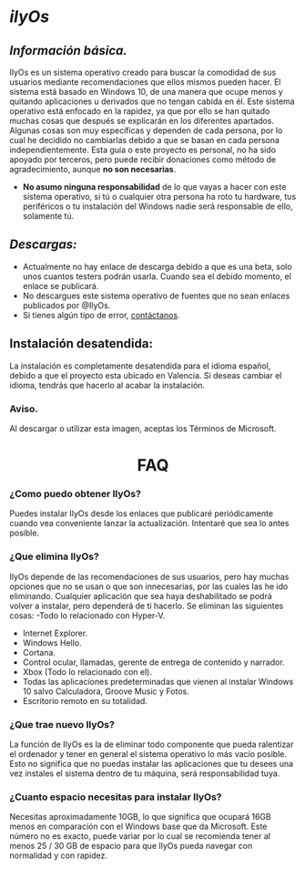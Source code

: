 # *ilyOs*
## *Información básica.*
IlyOs es un sistema operativo creado para buscar la comodidad de sus usuarios mediante recomendaciones que ellos mismos pueden hacer. El sistema está basado en Windows 10, de una manera que ocupe menos y quitando aplicaciones u derivados que no tengan cabida en él.
Este sistema operativo está enfocado en la rapidez, ya que por ello se han quitado muchas cosas que después se explicarán en los diferentes apartados.
Algunas cosas son muy específicas y dependen de cada persona, por lo cual he decidido no cambiarlas debido a que se basan en cada persona independientemente.
Esta guía o este proyecto es personal, no ha sido apoyado por terceros, pero puede recibir donaciones como método de agradecimiento, aunque **no son necesarias**.
- **No asumo ninguna responsabilidad** de lo que vayas a hacer con este sistema operativo, si tú o cualquier otra persona ha roto tu hardware, tus periféricos o tu instalación del Windows nadie será responsable de ello, solamente tú.

## *Descargas:*
- Actualmente no hay enlace de descarga debido a que es una beta, solo unos cuantos testers podrán usarla. Cuando sea el debido momento, el enlace se publicará.
- No descargues este sistema operativo de fuentes que no sean enlaces publicados por @IlyOs.
- Si tienes algún tipo de error, [contáctanos](https://twitter.com/7ilyOs).

## Instalación desatendida:
La instalación es completamente desatendida para el idioma español, debido a que el proyecto esta ubicado en Valencia. Si deseas cambiar el idioma, tendrás que hacerlo al acabar la instalación.

### Aviso.

Al descargar o utilizar esta imagen, aceptas los Términos de Microsoft.
<div align="center">
  <h1>FAQ</h1>
</div>

### ¿Como puedo obtener IlyOs?
Puedes instalar IlyOs desde los enlaces que publicaré periódicamente cuando vea conveniente lanzar la actualización. Intentaré que sea lo antes posible.
### ¿Que elimina IlyOs?
IlyOs depende de las recomendaciones de sus usuarios, pero hay muchas opciones que no se usan o que son innecesarias, por las cuales las he ido eliminando. Cualquier aplicación que sea haya deshabilitado se podrá volver a instalar, pero dependerá de ti hacerlo. Se eliminan las siguientes cosas:
-Todo lo relacionado con Hyper-V.
- Internet Explorer.
- Windows Hello.
- Cortana.
- Control ocular, llamadas, gerente de entrega de contenido y narrador.
- Xbox (Todo lo relacionado con el).
- Todas las aplicaciones predeterminadas que vienen al instalar Windows 10 salvo Calculadora, Groove Music y Fotos.
- Escritorio remoto en su totalidad.
### ¿Que trae nuevo IlyOs?
La función de IlyOs es la de eliminar todo componente que pueda ralentizar el ordenador y tener en general el sistema operativo lo más vacío posible. Esto no significa que no puedas instalar las aplicaciones que tu desees una vez instales el sistema dentro de tu máquina, será responsabilidad tuya.
### ¿Cuanto espacio necesitas para instalar IlyOs?
Necesitas aproximadamente 10GB, lo que significa que ocupará 16GB menos en comparación con el Windows base que da Microsoft. Este número no es exacto, puede variar por lo cual se recomienda tener al menos 25 / 30 GB de espacio para que IlyOs pueda navegar con normalidad y con rapidez.

